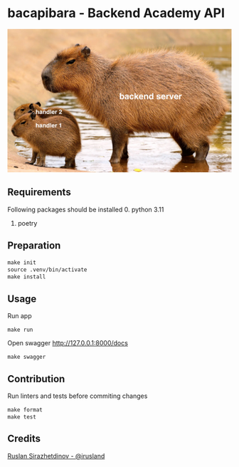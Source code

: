 # bacapibara - Backend Academy API

![bacapybara](bacapybara.png)

## Requirements

Following packages should be installed 
0. python 3.11 
1. poetry

## Preparation

```shell
make init
source .venv/bin/activate
make install
```

## Usage

Run app

```shell
make run
```

Open swagger http://127.0.0.1:8000/docs

```shell
make swagger
```

## Contribution 

Run linters and tests before commiting changes

```shell
make format
make test
```

## Credits 

[Ruslan Sirazhetdinov - @irusland](https://github.com/irusland)
